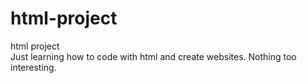 # html-project
html project <br />
Just learning how to code with html and create websites. Nothing too interesting. 
